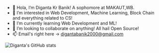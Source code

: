 - 👋 Hola, I’m Diganta Kr Banik! A sophomore at MAKAUT,WB.
- 👀 I’m interested in Web Development, Machine Learning, Block Chain and everything related to CS!
- 🌱 I’m currently learning Web Development and ML!
- 💞️ I’m looking to collaborate on anything! All hail Open Source!
- 📫 Email's right here -> digantabanik2000@gmail.com


![Diganta's GitHub stats](https://github-readme-stats.vercel.app/api?username=developer-diganta&show_icons=true&theme=tokyonight)

<!---
developer-diganta/developer-diganta is a ✨ special ✨ repository because its `README.md` (this file) appears on your GitHub profile.
You can click the Preview link to take a look at your changes.
--->
